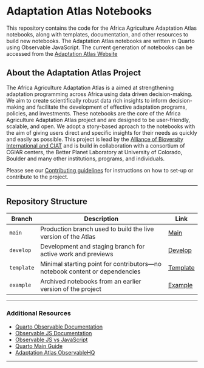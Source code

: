 # Adaptation Atlas Notebooks

This repository contains the code for the Africa Agriculture Adaptation Atlas notebooks, along with templates, documentation, and other resources to build new notebooks. The Adaptation Atlas notebooks are written in Quarto using Observable JavaScript. The current generation of notebooks can be accessed from the [Adaptation Atlas Website](https://adaptationatlas.cgiar.org/)

## About the Adaptation Atlas Project

The Africa Agriculture Adaptation Atlas is a aimed at strengthening adaptation programming across Africa using data driven decision-making. We aim to create scientifically robust data rich insights to inform decision-making and facilitate the development of effective adaptation programs, policies, and investments. These notebooks are the core of the Africa Agriculture Adaptation Atlas project and are designed to be user-friendly, scalable, and open. We adopt a story-based aproach to the notebooks with the aim of giving users direct and specific insights for their needs as quickly and easily as possible. This project is lead by the [Alliance of Bioversity International and CIAT](https://alliancebioversityciat.org/) and is build in collaboration with a consortium of CGIAR centers, the Better Planet Laboratory at University of Colorado, Boulder and many other institutions, programs, and individuals. 

Please see our [Contributing guidelines](CONTRIBUTING.md) for instructions on how to set-up or contribute to the project.

---

## Repository Structure

| Branch     | Description                                                                 | Link                                                        |
| ---------- | --------------------------------------------------------------------------- | ----------------------------------------------------------- | 
| `main`     | Production branch used to build the live version of the Atlas               | [Main](https://main.adaptation-atlas-nb.pages.dev/)         |
| `develop`  | Development and staging branch for active work and previews                 | [Develop](https://develop.adaptation-atlas-nb.pages.dev/)   |
| `template` | Minimal starting point for contributors—no notebook content or dependencies | [Template](https://template.adaptation-atlas-nb.pages.dev/) |
| `example`  | Archived notebooks from an earlier version of the project                   | [Example](https://example.adaptation-atlas-nb.pages.dev/)   |

---

### Additional Resources

* [Quarto Observable Documentation](https://quarto.org/docs/interactive/ojs/)
* [Observable JS Documentation](https://observablehq.com/documentation/cells/observable-javascript)
* [Observable JS vs JavaScript](https://observablehq.com/@observablehq/observable-javascript)
* [Quarto Main Guide](https://quarto.org/docs/guide/)
* [Adaptation Atlas ObservableHQ](https://observablehq.com/@adaptationatlas)

---
